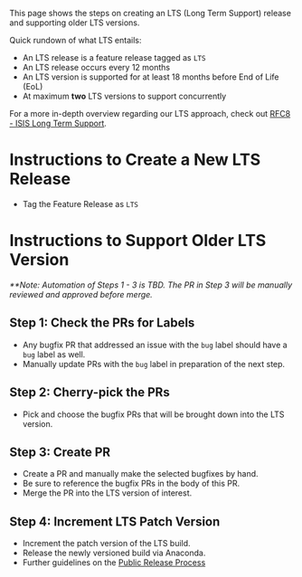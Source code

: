 This page shows the steps on creating an LTS (Long Term Support) release and supporting older LTS versions. 

Quick rundown of what LTS entails:
- An LTS release is a feature release tagged as `LTS`
- An LTS release occurs every 12 months
- An LTS version is supported for at least 18 months before End of Life (EoL)
- At maximum **two** LTS versions to support concurrently 

For a more in-depth overview regarding our LTS approach, check out [RFC8 - ISIS Long Term Support](https://github.com/USGS-Astrogeology/ISIS3/discussions/4691).

# Instructions to Create a New LTS Release
* Tag the Feature Release as `LTS`


# Instructions to Support Older LTS Version
_**Note: Automation of Steps 1 - 3 is TBD. The PR in Step 3 will be manually reviewed and approved before merge._
 
## Step 1: Check the PRs for Labels
* Any bugfix PR that addressed an issue with the `bug` label should have a `bug` label as well. 
* Manually update PRs with the `bug` label in preparation of the next step.

## Step 2: Cherry-pick the PRs
* Pick and choose the bugfix PRs that will be brought down into the LTS version. 

## Step 3: Create PR
* Create a PR and manually make the selected bugfixes by hand. 
* Be sure to reference the bugfix PRs in the body of this PR. 
* Merge the PR into the LTS version of interest.

## Step 4: Increment LTS Patch Version
* Increment the patch version of the LTS build.
* Release the newly versioned build via Anaconda.
* Further guidelines on the [Public Release Process](https://github.com/DOI-USGS/ISIS3/wiki/Public-Release-Process)

